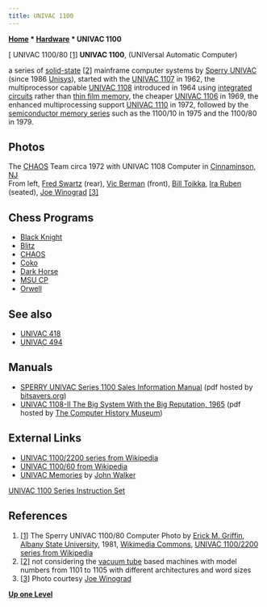 ```yaml
---
title: UNIVAC 1100
---
```

**[Home](Home "Home") \* [Hardware](Hardware "Hardware") \* UNIVAC 1100**



[ UNIVAC 1100/80 <a id="cite-note-1" href="#cite-ref-1">[1]</a>
**UNIVAC 1100**, (UNIVersal Automatic Computer)  

a series of [solid-state](https://en.wikipedia.org/wiki/Solid-state_electronics) <a id="cite-note-2" href="#cite-ref-2">[2]</a> mainframe computer systems by [Sperry UNIVAC](https://en.wikipedia.org/wiki/UNIVAC) (since 1986 [Unisys](https://en.wikipedia.org/wiki/Unisys)), started with the [UNIVAC 1107](https://en.wikipedia.org/wiki/UNIVAC_1100/2200_series#1107) in 1962, the multiprocessor capable [UNIVAC 1108](https://en.wikipedia.org/wiki/UNIVAC_1100/2200_series#1108) introduced in 1964 using [integrated circuits](index.php?title=Integrated_Circuits&action=edit&redlink=1 "Integrated Circuits (page does not exist)") rather than [thin film memory](https://en.wikipedia.org/wiki/Thin-film_memory), the cheaper [UNIVAC 1106](https://en.wikipedia.org/wiki/UNIVAC_1100/2200_series#1106) in 1969, the enhanced multiprocessing support [UNIVAC 1110](https://en.wikipedia.org/wiki/UNIVAC_1100/2200_series#1110) in 1972, followed by the [semiconductor memory series](https://en.wikipedia.org/wiki/UNIVAC_1100/2200_series#Semiconductor_memory_series) such as the 1100/10 in 1975 and the 1100/80 in 1979. 



## Photos


 [](File:CHAOS_Team_circa_1972.gif) 
The [CHAOS](CHAOS "CHAOS") Team circa 1972 with UNIVAC 1108 Computer in [Cinnaminson, NJ](https://en.wikipedia.org/wiki/Cinnaminson_Township,_New_Jersey)  
From left, [Fred Swartz](Fred_Swartz "Fred Swartz") (rear), [Vic Berman](Victor_Berman "Victor Berman") (front), [Bill Toikka](William_Toikka "William Toikka"), [Ira Ruben](Ira_Ruben "Ira Ruben") (seated), [Joe Winograd](Joe_Winograd "Joe Winograd") <a id="cite-note-3" href="#cite-ref-3">[3]</a>



## Chess Programs


* [Black Knight](Black_Knight "Black Knight")
* [Blitz](Blitz "Blitz")
* [CHAOS](CHAOS "CHAOS")
* [Coko](Coko "Coko")
* [Dark Horse](Dark_Horse "Dark Horse")
* [MSU CP](MSU_CP "MSU CP")
* [Orwell](Orwell "Orwell")


## See also


* [UNIVAC 418](UNIVAC_418 "UNIVAC 418")
* [UNIVAC 494](UNIVAC_494 "UNIVAC 494")


## Manuals


* [SPERRY UNIVAC Series 1100 Sales Information Manual](http://bitsavers.informatik.uni-stuttgart.de/pdf/univac/1100/U7265_Sperry_Univac_Series_1100_Sales_Information_Manual_Jul82.pdf) (pdf hosted by [bitsavers.org](http://bitsavers.informatik.uni-stuttgart.de/))
* [UNIVAC 1108-II The Big System With the Big Reputation, 1965](http://archive.computerhistory.org/resources/text/Remington_Rand/SperryRand.UNIVAC1108II.1965.102646105.pdf) (pdf hosted by [The Computer History Museum](The_Computer_History_Museum "The Computer History Museum"))


## External Links


* [UNIVAC 1100/2200 series from Wikipedia](https://en.wikipedia.org/wiki/UNIVAC_1100/2200_series)
* [UNIVAC 1100/60 from Wikipedia](https://en.wikipedia.org/wiki/UNIVAC_1100/60)
* [UNIVAC Memories](http://www.fourmilab.ch/documents/univac/) by [John Walker](http://www.fourmilab.ch/)


 [UNIVAC 1100 Series Instruction Set](http://www.fourmilab.ch/documents/univac/instructions.html)
## References


1. <a id="cite-ref-1" href="#cite-note-1">[1]</a> The Sperry UNIVAC 1100/80 Computer Photo by [Erick M. Griffin](https://en.wikipedia.org/wiki/User:Emgriffin), [Albany State University](https://en.wikipedia.org/wiki/Albany_State_University), 1981, [Wikimedia Commons](https://en.wikipedia.org/wiki/Wikimedia_Commons), [UNIVAC 1100/2200 series from Wikipedia](https://en.wikipedia.org/wiki/UNIVAC_1100/2200_series)
2. <a id="cite-ref-2" href="#cite-note-2">[2]</a> not considering the [vacuum tube](https://en.wikipedia.org/wiki/Vacuum_tube) based machines with model numbers from 1101 to 1105 with different architectures and word sizes
3. <a id="cite-ref-3" href="#cite-note-3">[3]</a> Photo courtesy [Joe Winograd](Joe_Winograd "Joe Winograd")

**[Up one Level](Hardware "Hardware")**







 
